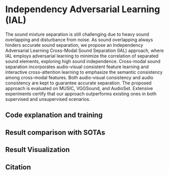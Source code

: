 # Independency Adversarial Learning (IAL)
The sound mixture separation is still challenging due to heavy sound overlapping and disturbance from noise. As sound overlapping always hinders accurate sound separation, we propose an Independency Adversarial Learning Cross-Modal Sound Separation (IAL) approach, where IAL employs adversarial learning to minimize the correlation of separated sound elements, exploring high sound independence. Cross-modal sound separation incorporates audio-visual consistent feature learning and interactive cross-attention learning to emphasize the semantic consistency among cross-modal features. Both audio-visual consistency and audio consistency are kept to guarantee accurate separation. The proposed approach is evaluated on MUSIC, VGGSound, and AudioSet. Extensive experiments certify that our approach outperforms existing ones in both supervised and unsupervised scenarios.


##  Code explanation and training


##  Result comparison with SOTAs

##  Result Visualization

## Citation
